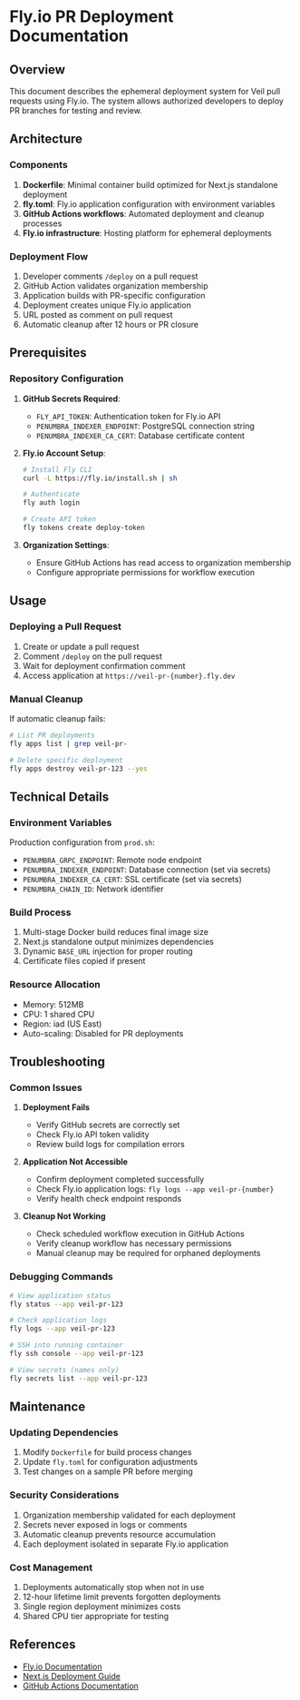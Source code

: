 # Fly.io PR Deployment Documentation

## Overview

This document describes the ephemeral deployment system for Veil pull requests using Fly.io. The system allows authorized developers to deploy PR branches for testing and review.

## Architecture

### Components

1. **Dockerfile**: Minimal container build optimized for Next.js standalone deployment
2. **fly.toml**: Fly.io application configuration with environment variables
3. **GitHub Actions workflows**: Automated deployment and cleanup processes
4. **Fly.io infrastructure**: Hosting platform for ephemeral deployments

### Deployment Flow

1. Developer comments `/deploy` on a pull request
2. GitHub Action validates organization membership
3. Application builds with PR-specific configuration
4. Deployment creates unique Fly.io application
5. URL posted as comment on pull request
6. Automatic cleanup after 12 hours or PR closure

## Prerequisites

### Repository Configuration

1. **GitHub Secrets Required**:
   - `FLY_API_TOKEN`: Authentication token for Fly.io API
   - `PENUMBRA_INDEXER_ENDPOINT`: PostgreSQL connection string
   - `PENUMBRA_INDEXER_CA_CERT`: Database certificate content

2. **Fly.io Account Setup**:
   ```bash
   # Install Fly CLI
   curl -L https://fly.io/install.sh | sh
   
   # Authenticate
   fly auth login
   
   # Create API token
   fly tokens create deploy-token
   ```

3. **Organization Settings**:
   - Ensure GitHub Actions has read access to organization membership
   - Configure appropriate permissions for workflow execution

## Usage

### Deploying a Pull Request

1. Create or update a pull request
2. Comment `/deploy` on the pull request
3. Wait for deployment confirmation comment
4. Access application at `https://veil-pr-{number}.fly.dev`

### Manual Cleanup

If automatic cleanup fails:

```bash
# List PR deployments
fly apps list | grep veil-pr-

# Delete specific deployment
fly apps destroy veil-pr-123 --yes
```

## Technical Details

### Environment Variables

Production configuration from `prod.sh`:
- `PENUMBRA_GRPC_ENDPOINT`: Remote node endpoint
- `PENUMBRA_INDEXER_ENDPOINT`: Database connection (set via secrets)
- `PENUMBRA_INDEXER_CA_CERT`: SSL certificate (set via secrets)
- `PENUMBRA_CHAIN_ID`: Network identifier

### Build Process

1. Multi-stage Docker build reduces final image size
2. Next.js standalone output minimizes dependencies
3. Dynamic `BASE_URL` injection for proper routing
4. Certificate files copied if present

### Resource Allocation

- Memory: 512MB
- CPU: 1 shared CPU
- Region: iad (US East)
- Auto-scaling: Disabled for PR deployments

## Troubleshooting

### Common Issues

1. **Deployment Fails**
   - Verify GitHub secrets are correctly set
   - Check Fly.io API token validity
   - Review build logs for compilation errors

2. **Application Not Accessible**
   - Confirm deployment completed successfully
   - Check Fly.io application logs: `fly logs --app veil-pr-{number}`
   - Verify health check endpoint responds

3. **Cleanup Not Working**
   - Check scheduled workflow execution in GitHub Actions
   - Verify cleanup workflow has necessary permissions
   - Manual cleanup may be required for orphaned deployments

### Debugging Commands

```bash
# View application status
fly status --app veil-pr-123

# Check application logs
fly logs --app veil-pr-123

# SSH into running container
fly ssh console --app veil-pr-123

# View secrets (names only)
fly secrets list --app veil-pr-123
```

## Maintenance

### Updating Dependencies

1. Modify `Dockerfile` for build process changes
2. Update `fly.toml` for configuration adjustments
3. Test changes on a sample PR before merging

### Security Considerations

1. Organization membership validated for each deployment
2. Secrets never exposed in logs or comments
3. Automatic cleanup prevents resource accumulation
4. Each deployment isolated in separate Fly.io application

### Cost Management

1. Deployments automatically stop when not in use
2. 12-hour lifetime limit prevents forgotten deployments
3. Single region deployment minimizes costs
4. Shared CPU tier appropriate for testing

## References

- [Fly.io Documentation](https://fly.io/docs/)
- [Next.js Deployment Guide](https://nextjs.org/docs/deployment)
- [GitHub Actions Documentation](https://docs.github.com/en/actions)